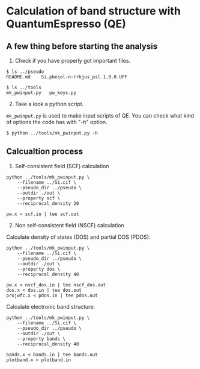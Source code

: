 Calculation of band structure with QuantumEspresso (QE)
========================================================

A few thing before starting the analysis 
-----------------------------------------

1. Check if you have properly got important files.

```
$ ls ../pseudo
README.md    Si.pbesol-n-rrkjus_psl.1.0.0.UPF

$ ls ../tools
mk_pwinput.py   pw_keys.py
```

2. Take a look a python script.

``mk_pwinput.py`` is used to make input scripts of QE.
You can check what kind of options the code has with "-h" option.

```
$ python ../tools/mk_pwinput.py -h
```


Calcualtion process
--------------------

1. Self-consistent field (SCF) calculation

```
python ../tools/mk_pwinput.py \
    --filename ../Si.cif \
    --pseudo_dir ../pseudo \
    --outdir ./out \
    --property scf \
    --reciprocal_density 20 

pw.x < scf.in | tee scf.out
```

2. Non self-consistent field (NSCF) calculation

Calculate density of states (DOS) and partial DOS (PDOS):

```
python ../tools/mk_pwinput.py \
    --filename ../Si.cif \
    --pseudo_dir ../pseudo \
    --outdir ./out \
    --property dos \
    --reciprocal_density 40

pw.x < nscf_dos.in | tee nscf_dos.out
dos.x < dos.in | tee dos.out
projwfc.x < pdos.in | tee pdos.out
```

Calculate electronic band structure:

```
python ../tools/mk_pwinput.py \
    --filename ../Si.cif \
    --pseudo_dir ../pseudo \
    --outdir ./out \
    --property bands \
    --reciprocal_density 40 

bands.x < bands.in | tee bands.out
plotband.x < plotband.in
```

